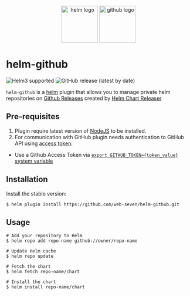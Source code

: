 <p align="center">
	<img src="https://cncf-branding.netlify.app/img/projects/helm/icon/color/helm-icon-color.svg" height="100" alt="helm logo"/>
	<img src="https://github.githubassets.com/images/modules/logos_page/GitHub-Logo.png" height="100" alt="github logo"/>
</p>

# helm-github
![Helm3 supported](https://img.shields.io/badge/Helm%203-supported-green)
![GitHub release (latest by date)](https://img.shields.io/github/v/release/web-seven/helm-github)


`helm-github` is a [helm](https://github.com/kubernetes/helm) plugin that allows you to manage private helm repositories on [Github Releases](https://docs.github.com/en/github/administering-a-repository/about-releases) created by [Helm Chart Releaser](https://github.com/helm/chart-releaser)

## Pre-requisites
1. Plugin require latest version of [NodeJS](https://nodejs.org/) to be installed.
1. For communication with GitHub plugin needs authentication to GitHub API using [access token](https://docs.github.com/en/github/authenticating-to-github/creating-a-personal-access-token):
 -   Use a Github Access Token via [`export GITHUB_TOKEN={token_value}` system variable](https://docs.github.com/en/github/authenticating-to-github/creating-a-personal-access-token)

## Installation

Install the stable version:
```shell
$ helm plugin install https://github.com/web-seven/helm-github.git
```

## Usage

```shell
# Add your repository to Helm
$ helm repo add repo-name github://owner/repo-name

# Update Helm cache
$ helm repo update

# Fetch the chart
$ helm fetch repo-name/chart

# Install the chart
$ helm install repo-name/chart
```

